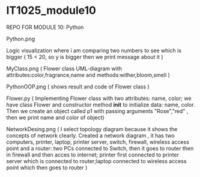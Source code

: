 # IT1025_module10
REPO FOR MODULE 10: Python

Python.png

Logic visualization where i am comparing two numbers to see which is bigger ( 15 < 20, so y is bigger then we print message about it )


MyClass.png ( Flower class UML-diagram with attributes:color,fragrance,name and methods:wither,bloom,smell )



PythonOOP.png ( shows result and code of Flower class )


Flower.py ( Implementing Flower class with two attributes: name, color; we have class Flower and constructor method __init__ to initialize data: name, color. Then we create an object called p1 with passing arguments "Rose","red" , then we print name and color of object)


NetworkDesing.png ( I select topology diagram because it shows the concepts of network clearly. Created a network diagram , it has two computers, printer, laptop, printer server, switch, firewall, wireless access point and a router: two PCs connected to Switch, then it goes to router then in firewall and then acces to internet; printer first connected to printer server which is connected to router;laptop connected to wireless access point which then goes to router )
